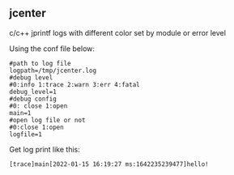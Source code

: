 ## jcenter

c/c++ jprintf logs with different color set by module or error level

Using the conf file below:

```
#path to log file
logpath=/tmp/jcenter.log
#debug level
#0:info 1:trace 2:warn 3:err 4:fatal
debug_level=1
#debug config
#0: close 1:open
main=1
#open log file or not
#0:close 1:open
logfile=1
```

Get log print like this:

```
[trace]main[2022-01-15 16:19:27 ms:1642235239477]hello!
```